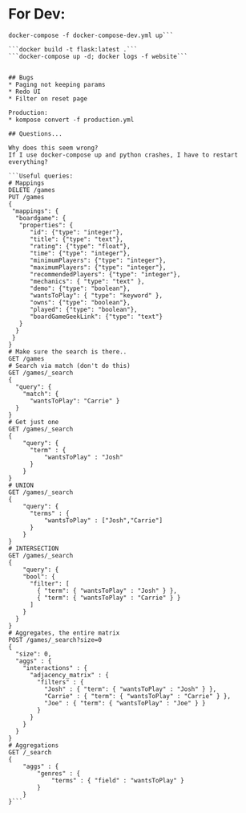 # For Dev:

```// This will spin up elasticsearch and kibana
docker-compose -f docker-compose-dev.yml up```

```docker build -t flask:latest .```
```docker-compose up -d; docker logs -f website```


## Bugs
* Paging not keeping params
* Redo UI
* Filter on reset page

Production:
* kompose convert -f production.yml

## Questions...

Why does this seem wrong?
If I use docker-compose up and python crashes, I have to restart everything?

```Useful queries:
# Mappings
DELETE /games
PUT /games
{
 "mappings": {
  "boardgame": {
   "properties": {
      "id": {"type": "integer"},
      "title": {"type": "text"},
      "rating": {"type": "float"},
      "time": {"type": "integer"},
      "minimumPlayers": {"type": "integer"},
      "maximumPlayers": {"type": "integer"},
      "recommendedPlayers": {"type": "integer"},
      "mechanics": { "type": "text" },
      "demo": {"type": "boolean"},
      "wantsToPlay": { "type": "keyword" },
      "owns": {"type": "boolean"},
      "played": {"type": "boolean"},
      "boardGameGeekLink": {"type": "text"}
   }
  }
 }
}
# Make sure the search is there..
GET /games
# Search via match (don't do this)
GET /games/_search
{
  "query": {
    "match": { 
      "wantsToPlay": "Carrie" }
  }
}
# Get just one
GET /games/_search
{
    "query": {
      "term" : {
          "wantsToPlay" : "Josh"
      }
    }
}
# UNION
GET /games/_search
{
    "query": {
      "terms" : {
          "wantsToPlay" : ["Josh","Carrie"]
      }
    }
}
# INTERSECTION
GET /games/_search
{
    "query": {
    "bool": {
      "filter": [
        { "term": { "wantsToPlay" : "Josh" } },
        { "term": { "wantsToPlay" : "Carrie" } }
      ]
    }
  }
}
# Aggregates, the entire matrix
POST /games/_search?size=0
{
  "size": 0,
  "aggs" : {
    "interactions" : {
      "adjacency_matrix" : {
        "filters" : {
          "Josh" : { "term": { "wantsToPlay" : "Josh" } },
          "Carrie" : { "term": { "wantsToPlay" : "Carrie" } },
          "Joe" : { "term": { "wantsToPlay" : "Joe" } }
        }
      }
    }
  }
}
# Aggregations
GET /_search
{
    "aggs" : {
        "genres" : {
            "terms" : { "field" : "wantsToPlay" }
        }
    }
}```